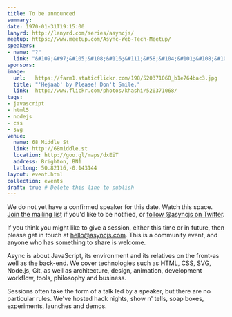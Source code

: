 ```yaml
---
title: To be announced
summary:
date: 1970-01-31T19:15:00
lanyrd: http://lanyrd.com/series/asyncjs/
meetup: https://www.meetup.com/Async-Web-Tech-Meetup/
speakers:
- name: "?"
  link: "&#109;&#97;&#105;&#108;&#116;&#111;&#58;&#104;&#101;&#108;&#108;&#111;&#64;&#97;&#115;&#121;&#110;&#99;&#106;&#115;&#46;&#99;&#111;&#109;"
sponsors:
image:
  url:   https://farm1.staticflickr.com/198/520371068_b1e764bac3.jpg
  title: "'Hejaab' by Please! Don't Smile."
  link:  http://www.flickr.com/photos/khashi/520371068/
tags:
- javascript
- html5
- nodejs
- css
- svg
venue:
  name: 68 Middle St
  link: http://68middle.st
  location: http://goo.gl/maps/dxEiT
  address: Brighton, BN1
  latlong: 50.82116,-0.143144
layout: event.html
collection: events
draft: true # Delete this line to publish
---
```


We do not yet have a confirmed speaker for this date. Watch this space. [Join the mailing list](http://groups.google.com/group/asyncjs/) if you'd like to be notified, or [follow @asyncjs on Twitter](https://twitter.com/asyncjs).

If you think you might like to give a session, either this time or in future, then please get in touch at [&#104;&#101;&#108;&#108;&#111;&#64;&#97;&#115;&#121;&#110;&#99;&#106;&#115;&#46;&#99;&#111;&#109;](&#109;&#97;&#105;&#108;&#116;&#111;&#58;&#104;&#101;&#108;&#108;&#111;&#64;&#97;&#115;&#121;&#110;&#99;&#106;&#115;&#46;&#99;&#111;&#109;). This is a community event, and anyone who has something to share is welcome.

Async is about JavaScript, its environment and its relatives on the front-as well as the back-end. We cover technologies such as HTML, CSS, SVG, Node.js, Git, as well as architecture, design, animation, development workflow, tools, philosophy and business.

Sessions often take the form of a talk led by a speaker, but there are no particular rules. We've hosted hack nights, show n' tells, soap boxes, experiments, launches and demos.
